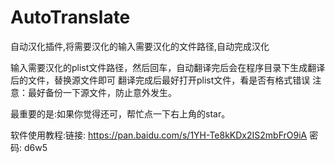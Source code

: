 # AutoTranslate
自动汉化插件,将需要汉化的输入需要汉化的文件路径,自动完成汉化

输入需要汉化的plist文件路径，然后回车，自动翻译完后会在程序目录下生成翻译后的文件，替换源文件即可
翻译完成后最好打开plist文件，看是否有格式错误
注意：最好备份一下源文件，防止意外发生。

最重要的是:如果你觉得还可，帮忙点一下右上角的star。

软件使用教程:链接: https://pan.baidu.com/s/1YH-Te8kKDx2IS2mbFrO9iA 密码: d6w5

